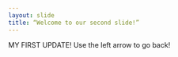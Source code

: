 ```yaml
---
layout: slide
title: “Welcome to our second slide!”
---
```

MY FIRST UPDATE!
Use the left arrow to go back!
